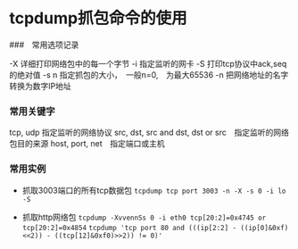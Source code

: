 # tcpdump抓包命令的使用


###　常用选项记录

-X 详细打印网络包中的每一个字节
-i 指定监听的网卡
-S 打印tcp协议中ack,seq的绝对值
-s n 指定抓包的大小，　一般n=0,　为最大65536
-n 把网络地址的名字转换为数字IP地址

### 常用关键字

tcp, udp 指定监听的网络协议
src, dst, src and dst, dst or src　指定监听的网络包目的来源
host, port, net　指定端口或主机

### 常用实例

* 抓取3003端口的所有tcp数据包
`tcpdump tcp port 3003 -n -X -s 0 -i lo -S`

* 抓取http网络包
`tcpdump -XvvennSs 0 -i eth0 tcp[20:2]=0x4745 or tcp[20:2]=0x4854`
`tcpdump 'tcp port 80 and (((ip[2:2] - ((ip[0]&0xf)<<2)) - ((tcp[12]&0xf0)>>2)) != 0)'`

